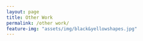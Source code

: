 ```yaml
---
layout: page
title: Other Work
permalink: /other work/
feature-img: "assets/img/black&yellowshapes.jpg"
---
```


